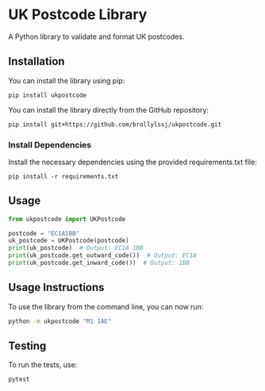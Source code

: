 # UK Postcode Library

A Python library to validate and format UK postcodes.

## Installation

You can install the library using pip:

```pip install ukpostcode```

You can install the library directly from the GitHub repository:

```sh
pip install git+https://github.com/brollylssj/ukpostcode.git
```

### Install Dependencies
Install the necessary dependencies using the provided requirements.txt file:

```pip install -r requirements.txt```


## Usage

```python
from ukpostcode import UKPostcode

postcode = "EC1A1BB"
uk_postcode = UKPostcode(postcode)
print(uk_postcode)  # Output: EC1A 1BB
print(uk_postcode.get_outward_code())  # Output: EC1A
print(uk_postcode.get_inward_code())  # Output: 1BB
```

## Usage Instructions
To use the library from the command line, you can now run:

```sh
python -m ukpostcode "M1 1AE" 
```

## Testing
To run the tests, use:

```sh
pytest
```

